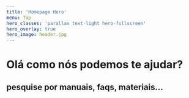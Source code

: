 ```yaml
---
title: 'Homepage Hero'
menu: Top
hero_classes: 'parallax text-light hero-fullscreen'
hero_overlay: true
hero_image: header.jpg
---
```


# Olá como nós podemos te ajudar?
## pesquise por manuais, faqs, materiais...





